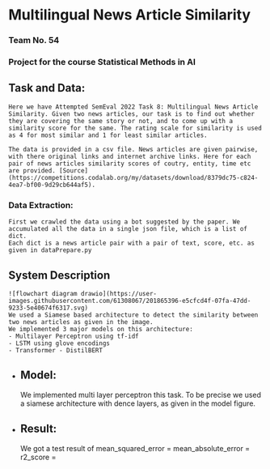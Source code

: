 # Multilingual News Article Similarity
### Team No. 54
### Project for the course Statistical Methods in AI

## Task and Data:
    Here we have Attempted SemEval 2022 Task 8: Multilingual News Article Similarity. Given two news articles, our task is to find out whether they are covering the same story or not, and to come up with a similarity score for the same. The rating scale for similarity is used as 4 for most similar and 1 for least similar articles. 

    The data is provided in a csv file. News articles are given pairwise, with there original links and internet archive links. Here for each pair of news articles similarity scores of coutry, entity, time etc  are provided. [Source](https://competitions.codalab.org/my/datasets/download/8379dc75-c824-4ea7-bf00-9d29cb644af5).

### Data Extraction:
    First we crawled the data using a bot suggested by the paper. We accumulated all the data in a single json file, which is a list of dict.
    Each dict is a news article pair with a pair of text, score, etc. as given in dataPrepare.py

## System Description
    ![flowchart diagram drawio](https://user-images.githubusercontent.com/61308067/201865396-e5cfcd4f-07fa-47dd-9233-5e40674f6317.svg)
    We used a Siamese based architecture to detect the similarity between two news articles as given in the image.
    We implemented 3 major models on this architecture:
    - Multilayer Perceptron using tf-idf
    - LSTM using glove encodings
    - Transformer - DistilBERT

- ## Model:
    We implemented multi layer perceptron this task.
    To be precise we used a siamese architecture with dence layers, as given in the model figure.
    

- ## Result:
    We got a test result of 
    mean_squared_error =
    mean_absolute_error =
    r2_score =
